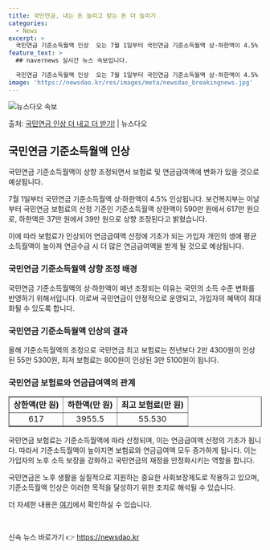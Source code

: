 ```yaml
---
title: 국민연금, 내는 돈 늘리고 받는 돈 더 늘리기
categories:
  - News
excerpt: >
  국민연금 기준소득월액 인상  오는 7월 1일부터 국민연금 기준소득월액 상·하한액이 4.5% 인상됩니다. 보건…
feature_text: >
  ## navernews 실시간 뉴스 속보입니다.

  국민연금 기준소득월액 인상  오는 7월 1일부터 국민연금 기준소득월액 상·하한액이 4.5% 인상됩니다. 보건…
image: 'https://newsdao.kr/res/images/meta/newsdao_breakingnews.jpg'
---
```


![뉴스다오 속보](https://newsdao.kr/res/images/meta/newsdao_breakingnews.jpg)

<p>출처: <a href="https://newsdao.kr/4187" rel="dofollow">국민연금 인상 더 내고 더 받기!</a> | 뉴스다오</p>

<h2 data-ke-size="size26">국민연금 기준소득월액 인상</h2>
국민연금 기준소득월액이 상향 조정되면서 보험료 및 연금급여액에 변화가 있을 것으로 예상됩니다.

<p data-ke-size="size16">7월 1일부터 국민연금 기준소득월액 상·하한액이 4.5% 인상됩니다. 보건복지부는 이날부터 국민연금 보험료의 산정 기준인 기준소득월액 상한액이 590만 원에서 617만 원으로, 하한액은 37만 원에서 39만 원으로 상향 조정된다고 밝혔습니다.</p>

<p data-ke-size="size16">이에 따라 보험료가 인상되어 연금급여액 산정에 기초가 되는 가입자 개인의 생애 평균 소득월액이 높아져 연금수급 시 더 많은 연금급여액을 받게 될 것으로 예상됩니다.</p>

<h3>국민연금 기준소득월액 상향 조정 배경</h3>
<p data-ke-size="size16">국민연금 기준소득월액의 상·하한액이 매년 조정되는 이유는 국민의 소득 수준 변화를 반영하기 위해서입니다. 이로써 국민연금이 안정적으로 운영되고, 가입자의 혜택이 최대화될 수 있도록 합니다.</p>

<h3>국민연금 기준소득월액 인상의 결과</h3>
<p data-ke-size="size16">올해 기준소득월액의 조정으로 국민연금 최고 보험료는 전년보다 2만 4300원이 인상된 55만 5300원, 최저 보험료는 800원이 인상된 3만 5100원이 됩니다.</p>

<h3>국민연금 보험료와 연금급여액의 관계</h3>
<table style="width: 100%;" border="1">
<tbody>
<tr>
<td style="text-align: center; height: 17px;"><b>상한액(만 원)</b></td>
<td style="text-align: center; height: 17px;"><b>하한액(만 원)</b></td>
<td style="text-align: center; height: 17px;"><b>최고 보험료(만 원)</b></td>
</tr>
<tr>
<td style="text-align: center; height: 17px;">617</td>
<td style="text-align: center; height: 17px;">3955.5</td>
<td style="text-align: center; height: 17px;">55.530</td>
</tr>
</tbody>
</table>

<p data-ke-size="size16">국민연금 보험료는 기준소득월액에 따라 산정되며, 이는 연금급여액 산정의 기초가 됩니다. 따라서 기준소득월액이 높아지면 보험료와 연금급여액 모두 증가하게 됩니다. 이는 가입자의 노후 소득 보장을 강화하고 국민연금의 재정을 안정화시키는 역할을 합니다.</p>

<p data-ke-size="size16">국민연금은 노후 생활을 실질적으로 지원하는 중요한 사회보장제도로 작용하고 있으며, 기준소득월액 인상은 이러한 목적을 달성하기 위한 조치로 해석될 수 있습니다.</p>

<p data-ke-size="size16">더 자세한 내용은 <a href="https://newsdao.kr/4187">여기</a>에서 확인하실 수 있습니다.</p>
<p data-ke-size="size16">&nbsp;</p> 

신속 뉴스 바로가기 👉 <a href="https://newsdao.kr" rel="dofollow">https://newsdao.kr</a>


